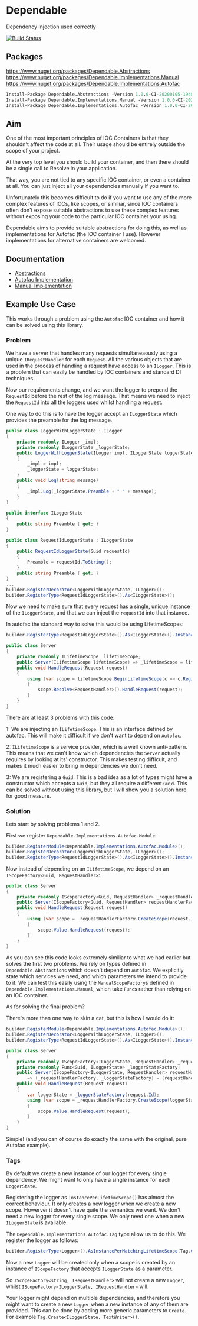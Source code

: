 # Dependable

Dependency Injection used correctly

[![Build Status](https://dev.azure.com/yairhalberstadt/Dependable/_apis/build/status/YairHalberstadt.Dependable?branchName=master)](https://dev.azure.com/yairhalberstadt/Dependable/_build/latest?definitionId=4&branchName=master)

## Packages

https://www.nuget.org/packages/Dependable.Abstractions
https://www.nuget.org/packages/Dependable.Implementations.Manual
https://www.nuget.org/packages/Dependable.Implementations.Autofac

```pm
Install-Package Dependable.Abstractions -Version 1.0.0-CI-20200105-194825
Install-Package Dependable.Implementations.Manual -Version 1.0.0-CI-20200105-194825
Install-Package Dependable.Implementations.Autofac -Version 1.0.0-CI-20200105-194825
```

## Aim

One of the most important principles of IOC Containers is that they shouldn't affect the code at all. Their usage should be entirely outside the scope of your project.

At the very top level you should build your container, and then there should be a single call to Resolve in your application.

That way, you are not tied to any specific IOC container, or even a container at all. You can just inject all your dependencies manually if you want to.

Unfortunately this becomes difficult to do if you want to use any of the more complex features of IOCs, like scopes, or similiar, since IOC containers often don't expose suitable abstractions to use these complex features without exposing your code to the particular IOC container your using.

Dependable aims to provide suitable abstractions for doing this, as well as implementations for Autofac (the IOC container I use). However implementations for alternative containers are welcomed.

## Documentation

- [Abstractions](Documentation/abstractions.md)
- [Autofac Implementation](Documentation/autofac.md)
- [Manual Implementation](Documentation/manual.md)

## Example Use Case

This works through a problem using the `Autofac` IOC container and how it can be solved using this library.

### Problem

We have a server that handles many requests simultaneaously using a unique `IRequestHandler` for each `Request`. All the various objects that are used in the process of handling a request have access to an `ILogger`. This is a problem that can easily be handled by IOC containers and standard DI techniques.

Now our requirements change, and we want the logger to prepend the `RequestId` before the rest of the log message. That means we need to inject the `RequestId` into all the loggers used whilst handling a request.

One way to do this is to have the logger accept an `ILoggerState` which provides the preamble for the log message.

```csharp
public class LoggerWithLoggerState : ILogger
{
    private readonly ILogger _impl;
    private readonly ILoggerState _loggerState;
    public LoggerWithLoggerState(ILogger impl, ILoggerState loggerState)
    {
        _impl = impl;
        _loggerState = loggerState;
    }
    public void Log(string message)
    {
        _impl.Log(_loggerState.Preamble + " " + message);
    }
}

public interface ILoggerState
{
    public string Preamble { get; }
}

public class RequestIdLoggerState : ILoggerState
{
    public RequestIdLoggerState(Guid requestId)
    {
        Preamble = requestId.ToString();
    }
    public string Preamble { get; }
}
...
builder.RegisterDecorator<LoggerWithLoggerState, ILogger>();
builder.RegisterType<RequestIdLoggerState>().As<ILoggerState>();
```

Now we need to make sure that every request has a single, unique instance of the `ILoggerState`, and that we can inject the `requestId` into that instance.

In autofac the standard way to solve this would be using LifetimeScopes:

```csharp
builder.RegisterType<RequestIdLoggerState>().As<ILoggerState>().InstancePerLifetimeScope();

public class Server
{
    private readonly ILifetimeScope _lifetimeScope;
    public Server(ILifetimeScope lifetimeScope) => _lifetimeScope = lifetimeScope;
    public void HandleRequest(Request request)
    {
        using (var scope = lifetimeScope.BeginLifetimeScope(c => c.Register(_ => request.Id));
        {
            scope.Resolve<RequestHandler>().HandleRequest(request);
        }
    }
}
```

There are at least 3 problems with this code:

1: We are injecting an `ILifetimeScope`. This is an interface defined by autofac. This will make it difficult if we don't want to depend on `Autofac`.

2: `ILifetimeScope` is a service provider, which is a well known anti-pattern. This means that we can't know which dependencies the `Server` actually requires by looking at its' constructor. This makes testing difficult, and makes it much easier to bring in dependencies we don't need.

3: We are registering a `Guid`. This is a bad idea as a lot of types might have a constructor which accepts a `Guid`, but they all require a different `Guid`. This can be solved without using this library, but I will show you a solution here for good measure.

### Solution

Lets start by solving problems 1 and 2.

First we register `Dependable.Implementations.Autofac.Module`:

```csharp
builder.RegisterModule<Dependable.Implementations.Autofac.Module>();
builder.RegisterDecorator<LoggerWithLoggerState, ILogger>();
builder.RegisterType<RequestIdLoggerState>().As<ILoggerState>().InstancePerLifetimeScope();
```

Now instead of depending on an `ILifetimeScope`, we depend on an `IScopeFactory<Guid, RequestHandler>`:

```csharp
public class Server
{
    private readonly IScopeFactory<Guid, RequestHandler> _requestHandlerFactory;
    public Server(IScopeFactory<Guid, RequestHandler> requestHandlerFactory) => _requestHandlerFactory = requestHandlerFactory;
    public void HandleRequest(Request request)
    {
        using (var scope = _requestHandlerFactory.CreateScope(request.Id));
        {
            scope.Value.HandleRequest(request);
        }
    }
}
```

As you can see this code looks extremely similiar to what we had earlier but solves the first two problems.
We rely on types defined in `Dependable.Abstractions` which doesn't depend on `Autofac`.
We explicitly state which services we need, and which parameters we intend to provide to it.
We can test this easily using the `ManualScopeFactory`s defined in `Dependable.Implementations.Manual`, which take `Func`s rather than relying on an IOC container.

As for solving the final problem?

There's more than one way to skin a cat, but this is how I would do it:

```csharp
builder.RegisterModule<Dependable.Implementations.Autofac.Module>();
builder.RegisterDecorator<LoggerWithLoggerState, ILogger>();
builder.RegisterType<RequestIdLoggerState>().As<ILoggerState>().InstancePerDependency();

public class Server
{
    private readonly IScopeFactory<ILoggerState, RequestHandler> _requestHandlerFactory;
    private readonly Func<Guid, ILoggerState> _loggerStateFactory;
    public Server(IScopeFactory<ILoggerState, RequestHandler> requestHandlerFactory, Func<Guid, ILoggerState> loggerStateFactory) 
        => (_requestHandlerFactory, _loggerStateFactory) = (requestHandlerFactory, loggerStateFactory);
    public void HandleRequest(Request request)
    {
        var loggerState = _loggerStateFactory(request.Id);
        using (var scope = _requestHandlerFactory.CreateScope(loggerState));
        {
            scope.Value.HandleRequest(request);
        }
    }
}
```

Simple! (and you can of course do exactly the same with the original, pure Autofac example).

### Tags

By default we create a new instance of our logger for every single dependency. We might want to only have a single instance for each `LoggerState`.

Registering the logger as `InstancePerLifetimeScope()` has almost the correct behaviour. It only creates a new logger when we create a new scope. Howerver it doesn't have quite the semantics we want. We don't need a new logger for every single scope. We only need one when a new `ILoggerState` is available.

The `Dependable.Implementations.Autofac.Tag` type allow us to do this. We register the logger as follows:

```csharp
builder.RegisterType<Logger>().AsInstancePerMatchingLifetimeScope(Tag.Create<ILoggerState>());
```

Now a new `Logger` will be created only when a scope is created by an instance of `IScopeFactory` that accepts `ILoggerState` as a parameter.

So `IScopeFactory<string, IRequestHandler>` will not create a new `Logger`, whilst `IScopeFactory<ILoggerState, IRequestHandler>` will.

Your logger might depend on multiple dependencies, and therefore you might want to create a new `Logger` when a new instance of any of them are provided. This can be done by adding more generic parameters to `Create`. For example `Tag.Create<ILoggerState, TextWriter>()`.